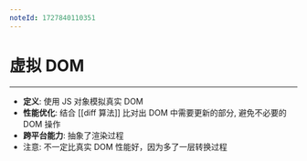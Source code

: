 ```yaml
---
noteId: 1727840110351
---
```

# 虚拟 DOM
---
- **定义**: 使用 JS 对象模拟真实 DOM 
- **性能优化**: 结合 [[diff 算法]] 比对出 DOM 中需要更新的部分, 避免不必要的 DOM 操作
- **跨平台能力**: 抽象了渲染过程
- 注意: 不一定比真实 DOM 性能好，因为多了一层转换过程